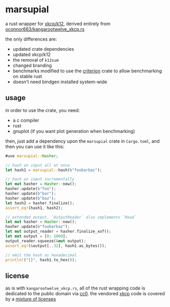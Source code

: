 # marsupial

a rust wrapper for [xkcp/k12](https://github.com/XKCP/K12), derived entirely
from
[oconnor663/kangarootwelve_xkcp.rs](https://github.com/oconnor663/kangarootwelve_xkcp.rs)

the only differences are:

- updated crate dependencies
- updated xkcp/k12
- the removal of `k12sum`
- changed branding
- benchmarks modified to use the [criterion](https://lib.rs/crates/criterion)
  crate to allow benchmarking on stable rust
- doesn't need bindgen installed system-wide

## usage

in order to use the crate, you need:

- a c compiler
- rust
- gnuplot (if you want plot generation when benchmarking)

then, just add a dependency upon the `marsupial` crate in `Cargo.toml`, and
then you can use it like this:

```rust
#use marsupial::Hasher;

// hash an input all at once
let hash1 = marsupial::hash(b"foobarbaz");

// hash an input incrementally
let mut hasher = Hasher::new();
hasher.update(b"foo");
hasher.update(b"bar");
hasher.update(b"baz");
let hash2 = hasher.finalize();
assert_eq!(hash1, hash2);

// extended output. `OutputReader` also implements `Read`
let mut hasher = Hasher::new();
hasher.update(b"foobarbaz");
let mut output_reader = hasher.finalize_xof();
let mut output = [0; 1000];
output_reader.squeeze(&mut output);
assert_eq!(&output[..32], hash1.as_bytes());

// emit the hash as hexadecimal
println!("{}", hash1.to_hex());
```

## license

as is with `kangarootwelve_xkcp.rs`, all of the rust wrapping code is dedicated
to the public domain via
[cc0](https://creativecommons.org/publicdomain/zero/1.0/). the vendored
[xkcp](https://github.com/XKCP/XKCP) code is covered by a
[mixture of licenses](https://github.com/XKCP/XKCP#under-which-license-is-the-xkcp-distributed)
